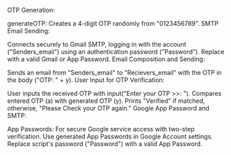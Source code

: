 OTP Generation:

generateOTP: Creates a 4-digit OTP randomly from "0123456789".
SMTP Email Sending:

Connects securely to Gmail SMTP, logging in with the account ("Senders_email") using an authentication password ("Password"). Replace with a valid Gmail or App Password.
Email Composition and Sending:

Sends an email from "Senders_email" to "Recievers_email" with the OTP in the body ("OTP: " + y).
User Input for OTP Verification:

User inputs the received OTP with input("Enter your OTP >>: ").
Compares entered OTP (a) with generated OTP (y). Prints "Verified" if matched, otherwise, "Please Check your OTP again."
Google App Password and SMTP:

App Passwords: For secure Google service access with two-step verification.
Use generated App Passwords in Google Account settings.
Replace script's password ("Password") with a valid App Password.
